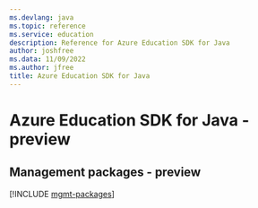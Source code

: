 ```yaml
---
ms.devlang: java
ms.topic: reference
ms.service: education
description: Reference for Azure Education SDK for Java
author: joshfree
ms.data: 11/09/2022
ms.author: jfree
title: Azure Education SDK for Java
---
```

# Azure Education SDK for Java - preview

## Management packages - preview
[!INCLUDE [mgmt-packages](education-mgmt-index.md)]